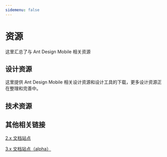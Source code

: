 ```yaml
---
sidemenu: false
---
```


# 资源

这里汇总了与 Ant Design Mobile 相关资源

## 设计资源

这里提供 Ant Design Mobile 相关设计资源和设计工具的下载，更多设计资源正在整理和完善中。

<ResourceCard title="Sketch 组件包" description="移动组件 Sketch 模板包" link="https://gw.alipayobjects.com/os/bmw-prod/c68904d2-7c9e-43db-a219-4a093f0d452d.sketch" image="https://gw.alipayobjects.com/mdn/rms_25513e/afts/img/A*r5GrQLIP0OsAAAAAAAAAAAAAARQnAQ"></ResourceCard>

<ResourceCard title="Figma 组件包" description="移动组件 Figma 模板包" link="https://gw.alipayobjects.com/os/bmw-prod/8a148021-e590-419a-b092-ba9879a89e40.zip" image="https://gw.alipayobjects.com/mdn/rms_25513e/afts/img/A*b2CjQ6X7vNkAAAAAAAAAAAAAARQnAQ"></ResourceCard>

<ResourceCard title="媒体素材" description="antd-mobile 的 logo 和 banner" link="https://gw.alipayobjects.com/os/bmw-prod/ef00ee0b-7fda-4698-8ebf-b6367b582395.zip" image="https://gw.alipayobjects.com/mdn/rms_25513e/afts/img/A*_rmUTKBYs4MAAAAAAAAAAAAAARQnAQ"></ResourceCard>

## 技术资源

<ResourceCard title="博客" description="一些技术分享" link="https://www.yuque.com/awmleer/rocket" image="https://gw.alipayobjects.com/mdn/rms_25513e/afts/img/A*PXoRS74Wr8sAAAAAAAAAAAAAARQnAQ"></ResourceCard>

<ResourceCard title="Codesandbox" description="在线写 demo" link="https://codesandbox.io/s/antd-mobile-snrxr?file=/package.json" image="https://gw.alipayobjects.com/zos/bmw-prod/6fb7e052-b388-4aa1-904b-a595332914b9.svg"></ResourceCard>

<ResourceCard title="Stackblitz" description="在线写 demo" link="https://stackblitz.com/edit/antd-mobile?file=index.tsx" image="https://gw.alipayobjects.com/zos/bmw-prod/612011bc-6bca-417f-9760-6f4048649815.svg"></ResourceCard>

## 其他相关链接

[2.x 文档站点](https://antd-mobile-v2.surge.sh)

[3.x 文档站点（alpha）](https://antd-mobile-v3.surge.sh)
